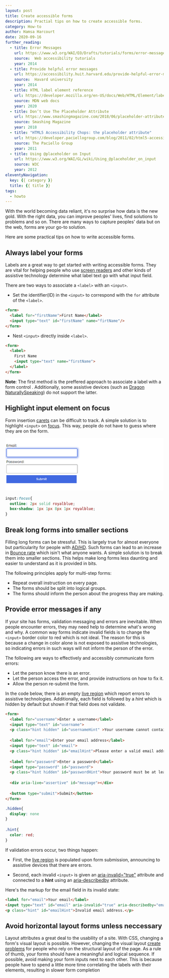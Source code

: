 ```yaml
---
layout: post
title: Create accessible forms
description: Practial tips on how to create accessible forms.
category: How-to
author: Hamsa Harcourt
date: 2020-09-16
further_reading:
  - title: Error Messages
    url: https://www.w3.org/WAI/EO/Drafts/tutorials/forms/error-messages/
    source:  Web accessibility tutorials 
    year: 2014
  - title: Provide helpful error messages
    url: https://accessibility.huit.harvard.edu/provide-helpful-error-messages
    source:  Havard university
    year: 2014
  - title: HTML label element reference
    url: https://developer.mozilla.org/en-US/docs/Web/HTML/Element/label
    source: MDN web docs
    year: 2020
  - title: Don’t Use The Placeholder Attribute
    url: https://www.smashingmagazine.com/2018/06/placeholder-attribute/
    source: Smashing Magazine
    year: 2018
  - title: "HTML5 Accessibility Chops: the placeholder attribute"
    url: https://developer.paciellogroup.com/blog/2011/02/html5-accessibility-chops-the-placeholder-attribute/
    source: The Paciello Group
    year: 2011
  - title: Using @placeholder on Input
    url: https://www.w3.org/WAI/GL/wiki/Using_@placeholder_on_input
    source: W3C
    year: 2012
eleventyNavigation:
  key: {{ category }}
  title: {{ title }}
tags:
  - howto
---
```


With the world becoming data reliant, it's no surprise how data is the new gold. With the right data, you can improve peoples' lives, find solutions to problems and so on. There are many ways to capture peoples' data but on the web, forms are your go-to solution.

Here are some  practical tips on how to write accessible forms.


## Always label your forms

Labels are a great way to get started with writing accessible forms. They are vital for helping people who use [screen readers](https://en.wikipedia.org/wiki/Screen_reader) and other kinds of assistive technology determine what label text go with what input field.

There are two ways to associate a `<label>` with an `<input>`.
- Set the identifier(ID) in the `<input>` to correspond with the `for` attribute of the `<label>`.
```html
<form>
  <label for="firstName">First Name</label>
  <input type="text" id="firstName" name="firtName"/>
</form>
```

- Nest `<input>` directly inside `<label>`.
```html
<form>
  <label>
    First Name
    <input type="text" name="firstName">
  </label>
</form>
```

**Note**: The first method is the preffered approach to associate a label with a form control . Additionally, some assistive devices (such as [Dragon NaturallySpeaking](https://en.wikipedia.org/wiki/Dragon_NaturallySpeaking)) do not support the latter.


## Highlight input element on focus

Form insertion [carets](https://developer.mozilla.org/en-US/docs/Glossary/caret#:~:text=A%20caret%20sometimes%20called%20a,is%20called%20the%20insertion%20point.) can be difficult to track. A simple solution is to highlight `<input>` on [focus](https://developer.mozilla.org/en-US/docs/Web/CSS/:focus). This way, people do not have to guess where they are on the form. 

![A form with an input field highlighted in blue.](../img/posts/2020-09-19-how-to-write-accessible-forms/form-field-on-focus.png)

```css
input:focus{
  outline: 2px solid royalblue;
  box-shadow: 1px 1px 8px 1px royalblue;
}
```

## Break long forms into smaller sections

Filling long forms can be stressful. This is largely true for almost everyone but particularity  for people  with [AD/HD](https://www.cdc.gov/ncbddd/adhd/facts.html). Such forms can lead to an increase in [Bounce rate](https://en.wikipedia.org/wiki/Bounce_rate) which isin't what anyone wants. A simple solution is to break them into smaller sections. 
This helps make long forms less daunting and easier to understand as it is provided in bits.

The following principles apply for multi-step forms:
- Repeat overall instruction on every page.
- The forms should be split into logical groups.
- The forms should inform the person about the progress thay are making.


## Provide error messages if any

If your site has forms, validation messaging and errors are inevitable.
When people encounter errors, they may need help to determine what's wrong and why. A common way forms indicate invalid fields is to change the `<input>` border color to red which is not ideal. The reason for this is because a change in color alone is not exposed to assistive technologies, so indicating errors in such ways will not inform the person of the error.


The following are ways to effectively and accessibly communicate form errors:
- Let the person know there is an error.
- Let the person access the error, and provide instructions on how to fix it.
- Allow the person re-submit the form.


In the code below, there is an empty [live region](https://developer.mozilla.org/en-US/docs/Web/Accessibility/ARIA/ARIA_Live_Regions) which report errors to assistive technologies. Additionally, each field is followed by a _hint_ which is hidden by default but shown if that field does not validate.

```html
<form>
  <label for="username">Enter a username</label>
  <input type="text" id="username">
  <p class="hint hidden" id="usernameHint" >Your username cannot contain punctuation</p>

  <label for="email">Enter your email address</label>
  <input type="text" id="email">
  <p class="hint hidden" id="emailHint">Please enter a valid email address</p>

  <label for="password">Enter a password</label>
  <input type="password" id="password">
  <p class="hint hidden" id="passwordHint">Your password must be at least 6 characters</p>

  <div aria-live="assertive" id="message"></div>
 
  <button type="submit">Submit</button>
</form>
```

```css
.hidden{
  display: none
}

.hint{
  color: red;
}
```
If validation errors occur, two things happen:
- First, the [live region](https://developer.mozilla.org/en-US/docs/Web/Accessibility/ARIA/ARIA_Live_Regions) is populated upon form submission, announcing to assistive devices that there are errors.

- Second, each invalid `<input>` is given an [aria-invalid="true"](https://developer.mozilla.org/en-US/docs/Web/Accessibility/ARIA/ARIA_Techniques/Using_the_aria-invalid_attribute) attribute and connected to a __hint__ using  an [aria-describedby](https://developer.mozilla.org/en-US/docs/Web/Accessibility/ARIA/ARIA_Techniques/Using_the_aria-describedby_attribute) attribute.

Here's the markup for the email field in its invalid state:
```html
<label for="email">Your email</label>
<input type="text" id="email" aria-invalid="true" aria-describedby="emailHint">
<p class="hint" id="emailHint">Invalid email address.</p>
```

## Avoid horizontal layout forms unless neccessary

Layout attributes a great deal  to the usability of a site. With CSS, changing a form's visual layout is possible. However, changing the visual layout [create problems](https://youtu.be/8MAvH6vYbDo) for people who rely on the structural layout of the page. As a rule of thumb, your forms should have a meaningful and logical sequence. If possible, avoid making your form inputs next to each other. This is because people have to spend a little more time correlating the labels with their elements, resulting in slower form completion



 